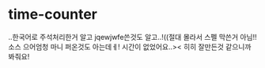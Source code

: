 # time-counter
..한국어로 주석처리한거 알고
jqewjwfe쓴것도 알고..!((절대 몰라서 스펠 막쓴거 아님!!
소스 으어엄청 마니 퍼온것도 아는데ㅔ!
시간이 없었어요..><
히히 잘만든것 같으니까 봐줘요!

